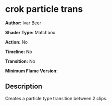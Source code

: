 # crok particle trans

**Author:** Ivar Beer

**Shader Type:** Matchbox

**Action:** No

**Timeline:** No

**Transition:** No

**Minimum Flame Version:** 


## Description
Creates a particle type transition between 2 clips.
